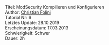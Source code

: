 Titel: ModSecurity Kompilieren und Konfigurieren  
Author: <a href="mailto:christian.folini@netnea.com">Christian Folini</a>  
Tutorial Nr: 6  
Letztes Update: 28.10.2019  
Erscheinungsdatum: 17.03.2013  
Schwierigkeit: Schwer  
Dauer: 2h  
